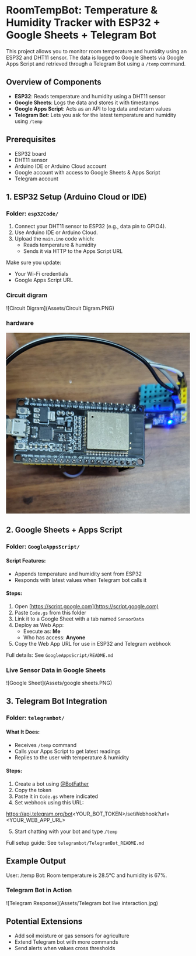 # RoomTempBot: Temperature & Humidity Tracker with ESP32 + Google Sheets + Telegram Bot

This project allows you to monitor room temperature and humidity using an ESP32 and DHT11 sensor. The data is logged to Google Sheets via Google Apps Script and retrieved through a Telegram Bot using a `/temp` command.



##  Overview of Components

- **ESP32**: Reads temperature and humidity using a DHT11 sensor
- **Google Sheets**: Logs the data and stores it with timestamps
- **Google Apps Script**: Acts as an API to log data and return values
- **Telegram Bot**: Lets you ask for the latest temperature and humidity using `/temp`



##  Prerequisites

- ESP32 board
- DHT11 sensor
- Arduino IDE or Arduino Cloud account
- Google account with access to Google Sheets & Apps Script
- Telegram account



##  1. ESP32 Setup (Arduino Cloud or IDE)

###  Folder: `esp32Code/`

1. Connect your DHT11 sensor to ESP32 (e.g., data pin to GPIO4).
2. Use Arduino IDE or Arduino Cloud.
3. Upload the `main.ino` code which:
   - Reads temperature & humidity
   - Sends it via HTTP to the Apps Script URL

Make sure you update:
- Your Wi-Fi credentials
- Google Apps Script URL

### Circuit digram
![Circuit Digram](Assets/Circuit Digram.PNG)

### hardware
![hardware](Assets/hardware.jpg)


## 2. Google Sheets + Apps Script

###  Folder: `GoogleAppsScript/`

#### Script Features:
- Appends temperature and humidity sent from ESP32
- Responds with latest values when Telegram bot calls it

#### Steps:
1. Open [https://script.google.com](https://script.google.com)
2. Paste `Code.gs` from this folder
3. Link it to a Google Sheet with a tab named `SensorData`
4. Deploy as Web App:
   - Execute as: **Me**
   - Who has access: **Anyone**
5. Copy the Web App URL for use in ESP32 and Telegram webhook

 Full details: See `GoogleAppsScript/README.md`


### Live Sensor Data in Google Sheets
![Google Sheet](Assets/google sheets.PNG)


## 3. Telegram Bot Integration

###  Folder: `telegrambot/`

####  What It Does:
- Receives `/temp` command
- Calls your Apps Script to get latest readings
- Replies to the user with temperature & humidity

####  Steps:
1. Create a bot using [@BotFather](https://t.me/BotFather)
2. Copy the token
3. Paste it in `Code.gs` where indicated
4. Set webhook using this URL:

https://api.telegram.org/bot<YOUR_BOT_TOKEN>/setWebhook?url=<YOUR_WEB_APP_URL>

5. Start chatting with your bot and type `/temp`

 Full setup guide: See `telegrambot/TelegramBot_README.md`



## Example Output


User: /temp
Bot: Room temperature is 28.5°C and humidity is 67%.

### Telegram Bot in Action
![Telegram Response](Assets/Telegram bot live interaction.jpg)


## Potential Extensions

- Add soil moisture or gas sensors for agriculture
- Extend Telegram bot with more commands
- Send alerts when values cross thresholds
